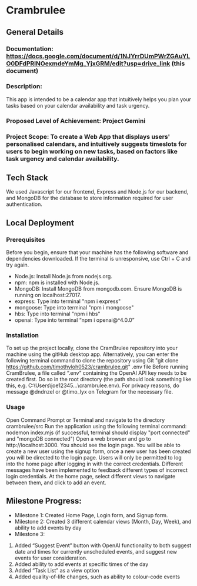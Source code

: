 # Crambrulee

## General Details

### Documentation: https://docs.google.com/document/d/1NJYrrDUmPWrZGAuYLO0DFdPRINOexmdeYmMg_YjxGRM/edit?usp=drive_link (this document)

### Description:
This app is intended to be a calendar app that intuitively helps you plan your tasks based on your calendar availability and task urgency. 

### Proposed Level of Achievement: Project Gemini

### Project Scope: To create a Web App that displays users' personalised calendars, and intuitively suggests timeslots for users to begin working on new tasks, based on factors like task urgency and calendar availability.

## Tech Stack 
We used Javascript for our frontend, Express and Node.js for our backend, and MongoDB for the database to store information required for user authentication.

## Local Deployment

### Prerequisites
Before you begin, ensure that your machine has the following software and dependencies downloaded. If the terminal is unresponsive, use Ctrl + C and try again.
- Node.js: Install Node.js from nodejs.org.
- npm: npm is installed with Node.js.
- MongoDB: Install MongoDB from mongodb.com. Ensure MongoDB is running on localhost:27017.
- express: Type into terminal "npm i express"
- mongoose: Type into terminal "npm i mongoose"
- hbs: Type into terminal "npm i hbs"
- openai: Type into terminal “npm i openai@^4.0.0”

### Installation
To set up the project locally, clone the CramBrulee repository into your machine using the gitHub desktop app. Alternatively, you can enter the following terminal command to clone the repository using Git "git clone https://github.com/timothyloh0523/crambrulee.git"
.env file
Before running CramBrulee, a file called “.env” containing the OpenAI API key needs to be created first. Do so in the root directory (the path should look something like this, e.g. C:\Users\joe12345\...\crambrulee\.env). For privacy reasons, do message @dndnzel or @timo_lyx on Telegram for the necessary file.

### Usage
Open Command Prompt or Terminal and navigate to the directory crambrulee/src
Run the application using the following terminal command: nodemon index.mjs (if successful, terminal should display "port connected" and "mongoDB connected")
Open a web browser and go to http://localhost:3000. You should see the login page.
You will be able to create a new user using the signup form, once a new user has been created you will be directed to the login page. Users will only be permitted to log into the home page after logging in with the correct credentials. Different messages have been implemented to feedback different types of incorrect login credentials.
At the home page, select different views to navigate between them, and click to add an event.

## Milestone Progress:
- Milestone 1: Created Home Page, Login form, and Signup form.
- Milestone 2: Created 3 different calendar views (Month, Day, Week), and ability to add events by day
- Milestone 3: 
1. Added “Suggest Event” button with OpenAI functionality to both suggest date and times for currently unscheduled events, and suggest new events for user consideration. 
2. Added ability to add events at specific times of the day
3. Added “Task List” as a view option
4. Added quality-of-life changes, such as ability to colour-code events

